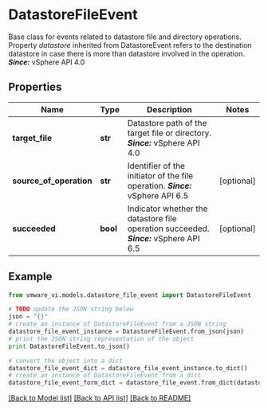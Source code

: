 # DatastoreFileEvent

Base class for events related to datastore file and directory operations.  Property _datastore_ inherited from DatastoreEvent refers to the destination datastore in case there is more than datastore involved in the operation.  ***Since:*** vSphere API 4.0 

## Properties
Name | Type | Description | Notes
------------ | ------------- | ------------- | -------------
**target_file** | **str** | Datastore path of the target file or directory.  ***Since:*** vSphere API 4.0  | 
**source_of_operation** | **str** | Identifier of the initiator of the file operation.  ***Since:*** vSphere API 6.5  | [optional] 
**succeeded** | **bool** | Indicator whether the datastore file operation succeeded.  ***Since:*** vSphere API 6.5  | [optional] 

## Example

```python
from vmware_vi.models.datastore_file_event import DatastoreFileEvent

# TODO update the JSON string below
json = "{}"
# create an instance of DatastoreFileEvent from a JSON string
datastore_file_event_instance = DatastoreFileEvent.from_json(json)
# print the JSON string representation of the object
print DatastoreFileEvent.to_json()

# convert the object into a dict
datastore_file_event_dict = datastore_file_event_instance.to_dict()
# create an instance of DatastoreFileEvent from a dict
datastore_file_event_form_dict = datastore_file_event.from_dict(datastore_file_event_dict)
```
[[Back to Model list]](../README.md#documentation-for-models) [[Back to API list]](../README.md#documentation-for-api-endpoints) [[Back to README]](../README.md)



